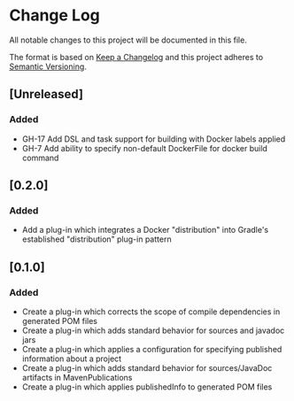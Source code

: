 # Change Log
All notable changes to this project will be documented in this file.

The format is based on [Keep a Changelog](http://keepachangelog.com/)
and this project adheres to [Semantic Versioning](http://semver.org/).

## [Unreleased]
### Added
- GH-17 Add DSL and task support for building with Docker labels applied
- GH-7 Add ability to specify non-default DockerFile for docker build command

## [0.2.0]
### Added
- Add a plug-in which integrates a Docker "distribution" into Gradle's established "distribution" plug-in pattern

## [0.1.0]
### Added
- Create a plug-in which corrects the scope of compile dependencies in generated POM files
- Create a plug-in which adds standard behavior for sources and javadoc jars
- Create a plug-in which applies a configuration for specifying published information about a project
- Create a plug-in which adds standard behavior for sources/JavaDoc artifacts in MavenPublications
- Create a plug-in which applies publishedInfo to generated POM files
